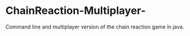 # ChainReaction-Multiplayer-
Command line and multiplayer version of the chain reaction game in java.
